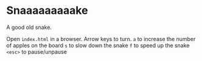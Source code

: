 # Snaaaaaaaaake
A good old snake.

Open `index.html` in a browser.
Arrow keys to turn.
`a` to increase the number of apples on the board
`s` to slow down the snake
`f` to speed up the snake
`<esc>` to pause/unpause
